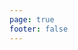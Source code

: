 ```yaml
---
page: true
footer: false
---
```


<script setup>
import Page from './components/PartnerPage.vue'
</script>

<Page partner="activelogic" />
